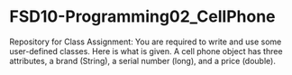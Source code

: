 # FSD10-Programming02_CellPhone
Repository for Class Assignment: You are required to write and use some user-defined classes. Here is what is given. A cell phone object has three attributes, a brand (String), a serial number (long), and a price (double).
